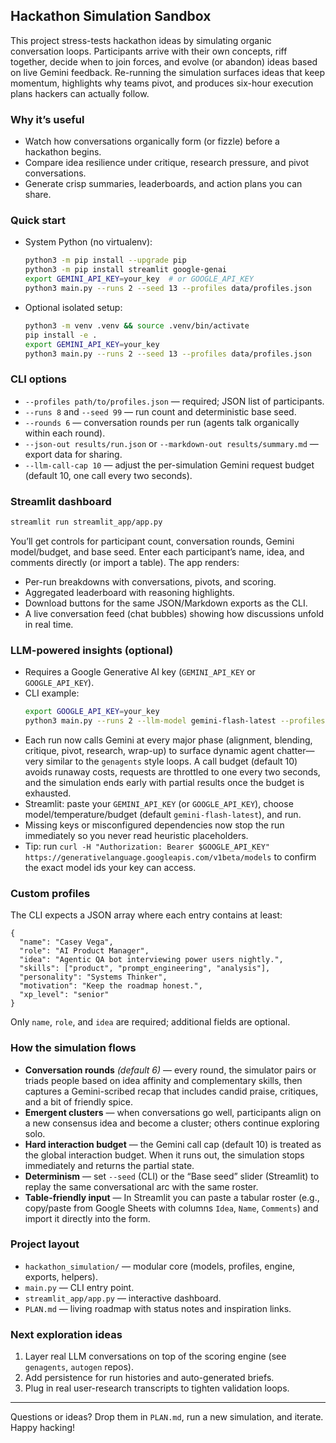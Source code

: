 ## Hackathon Simulation Sandbox

This project stress-tests hackathon ideas by simulating organic conversation loops. Participants arrive with their own concepts, riff together, decide when to join forces, and evolve (or abandon) ideas based on live Gemini feedback. Re-running the simulation surfaces ideas that keep momentum, highlights why teams pivot, and produces six-hour execution plans hackers can actually follow.

### Why it’s useful
- Watch how conversations organically form (or fizzle) before a hackathon begins.
- Compare idea resilience under critique, research pressure, and pivot conversations.
- Generate crisp summaries, leaderboards, and action plans you can share.

### Quick start
- System Python (no virtualenv):
  ```bash
  python3 -m pip install --upgrade pip
  python3 -m pip install streamlit google-genai
  export GEMINI_API_KEY=your_key  # or GOOGLE_API_KEY
  python3 main.py --runs 2 --seed 13 --profiles data/profiles.json
  ```
- Optional isolated setup:
  ```bash
  python3 -m venv .venv && source .venv/bin/activate
  pip install -e .
  export GEMINI_API_KEY=your_key
  python3 main.py --runs 2 --seed 13 --profiles data/profiles.json
  ```

### CLI options
- `--profiles path/to/profiles.json` — required; JSON list of participants.
- `--runs 8` and `--seed 99` — run count and deterministic base seed.
- `--rounds 6` — conversation rounds per run (agents talk organically within each round).
- `--json-out results/run.json` or `--markdown-out results/summary.md` — export data for sharing.
- `--llm-call-cap 10` — adjust the per-simulation Gemini request budget (default 10, one call every two seconds).

### Streamlit dashboard
```bash
streamlit run streamlit_app/app.py
```
You’ll get controls for participant count, conversation rounds, Gemini model/budget, and base seed. Enter each participant’s name, idea, and comments directly (or import a table). The app renders:
- Per-run breakdowns with conversations, pivots, and scoring.
- Aggregated leaderboard with reasoning highlights.
- Download buttons for the same JSON/Markdown exports as the CLI.
- A live conversation feed (chat bubbles) showing how discussions unfold in real time.

### LLM-powered insights (optional)
- Requires a Google Generative AI key (`GEMINI_API_KEY` or `GOOGLE_API_KEY`).
- CLI example:
  ```bash
  export GOOGLE_API_KEY=your_key
  python3 main.py --runs 2 --llm-model gemini-flash-latest --profiles data/profiles.json
  ```
- Each run now calls Gemini at every major phase (alignment, blending, critique, pivot, research, wrap-up) to surface dynamic agent chatter—very similar to the `genagents` style loops. A call budget (default 10) avoids runaway costs, requests are throttled to one every two seconds, and the simulation ends early with partial results once the budget is exhausted.
- Streamlit: paste your `GEMINI_API_KEY` (or `GOOGLE_API_KEY`), choose model/temperature/budget (default `gemini-flash-latest`), and run.
- Missing keys or misconfigured dependencies now stop the run immediately so you never read heuristic placeholders.
- Tip: run `curl -H "Authorization: Bearer $GOOGLE_API_KEY" https://generativelanguage.googleapis.com/v1beta/models` to confirm the exact model ids your key can access.

### Custom profiles
The CLI expects a JSON array where each entry contains at least:
```jsonc
{
  "name": "Casey Vega",
  "role": "AI Product Manager",
  "idea": "Agentic QA bot interviewing power users nightly.",
  "skills": ["product", "prompt_engineering", "analysis"],
  "personality": "Systems Thinker",
  "motivation": "Keep the roadmap honest.",
  "xp_level": "senior"
}
```
Only `name`, `role`, and `idea` are required; additional fields are optional.

### How the simulation flows
- **Conversation rounds** *(default 6)* — every round, the simulator pairs or triads people based on idea affinity and complementary skills, then captures a Gemini-scribed recap that includes candid praise, critiques, and a bit of friendly spice.
- **Emergent clusters** — when conversations go well, participants align on a new consensus idea and become a cluster; others continue exploring solo.
- **Hard interaction budget** — the Gemini call cap (default 10) is treated as the global interaction budget. When it runs out, the simulation stops immediately and returns the partial state.
- **Determinism** — set `--seed` (CLI) or the “Base seed” slider (Streamlit) to replay the same conversational arc with the same roster.
- **Table-friendly input** — In Streamlit you can paste a tabular roster (e.g., copy/paste from Google Sheets with columns `Idea`, `Name`, `Comments`) and import it directly into the form.

### Project layout
- `hackathon_simulation/` — modular core (models, profiles, engine, exports, helpers).
- `main.py` — CLI entry point.
- `streamlit_app/app.py` — interactive dashboard.
- `PLAN.md` — living roadmap with status notes and inspiration links.

### Next exploration ideas
1. Layer real LLM conversations on top of the scoring engine (see `genagents`, `autogen` repos).
2. Add persistence for run histories and auto-generated briefs.
3. Plug in real user-research transcripts to tighten validation loops.

---
Questions or ideas? Drop them in `PLAN.md`, run a new simulation, and iterate. Happy hacking!
